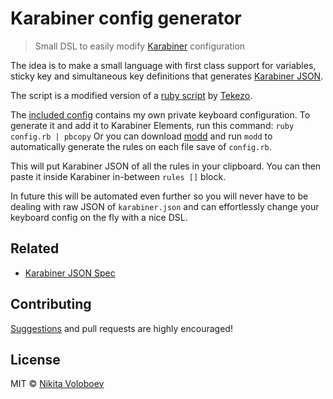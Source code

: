 # Karabiner config generator
> Small DSL to easily modify [Karabiner](https://github.com/tekezo/Karabiner-Elements) configuration

The idea is to make a small language with first class support for variables, sticky key and simultaneous key definitions that generates [Karabiner JSON](https://pqrs.org/osx/karabiner/json.html).

The script is a modified version of a [ruby script](https://github.com/pqrs-org/KE-complex_modifications/blob/master/src/json/personal_tekezo_launcher_mode_v4.json.rb) by [Tekezo](https://github.com/tekezo).

The [included config](config.rb) contains my own private keyboard configuration. To generate it and add it to Karabiner Elements, run this command:
`ruby config.rb | pbcopy` Or you can download [modd](https://github.com/cortesi/modd) and run `modd` to automatically generate the rules on each file save of `config.rb`.

This will put Karabiner JSON of all the rules in your clipboard. You can then paste it inside Karabiner in-between `rules []` block.

In future this will be automated even further so you will never have to be dealing with raw JSON of `karabiner.json` and can effortlessly change your keyboard config on the fly with a nice DSL.

## Related
- [Karabiner JSON Spec](https://pqrs.org/osx/karabiner/json.html)

## Contributing
[Suggestions](../../issues/) and pull requests are highly encouraged!

## License
MIT © [Nikita Voloboev](https://nikitavoloboev.xyz)